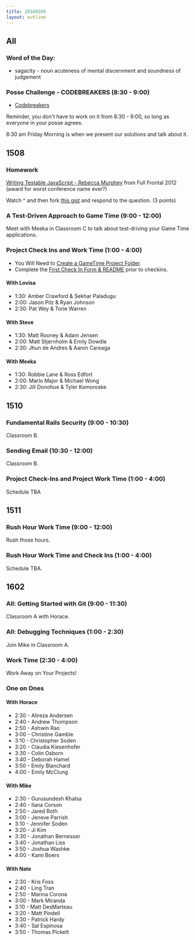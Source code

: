 ```yaml
---
title: 20160209
layout: outline
---
```


## All

### Word of the Day:

* sagacity - noun acuteness of mental discernment and soundness of judgement

### Posse Challenge - CODEBREAKERS (8:30 - 9:00)

* [Codebreakers](https://gist.github.com/mikedao/b855ac8a2ca21a00662f)

Reminder, you don't have to work on it from 8:30 - 9:00, so long as everyone
in your posse agrees.

8:30 am Friday Morning is when we present our solutions and talk about it.


## 1508

### Homework

[Writing Testable JavaScript - Rebecca Murphey](https://www.youtube.com/watch?v=OzjogCFO4Zo) from Full Frontal 2012 (award for worst conference name ever?)

Watch ^ and then fork [this gist](https://gist.github.com/rrgayhart/b6dbcdc937b45563b2e4) and respond to the question. (3 points)

### A Test-Driven Approach to Game Time (9:00 - 12:00)

Meet with Meeka in Classroom C to talk about test-driving your Game Time applications.

### Project Check Ins and Work Time (1:00 - 4:00)

- You Will Need to [Create a GameTime Project Folder](https://github.com/turingschool/ruby-submissions/tree/master/1508/module_4_assignments/gametime).
- Complete the [First Check In Form & README](https://github.com/turingschool/ruby-submissions/blob/master/1508/module_4_assignments/gametime/template/check_in1.markdown) prior to checkins.

#### With Lovisa

* 1:30: Amber Crawford & Sekhar Paladugu
* 2:00: Jason Pilz & Ryan Johnson
* 2:30: Pat Wey & Torie Warren

#### With Steve

* 1:30: Matt Rooney & Adam Jensen
* 2:00: Matt Stjernholm & Emily Dowdle
* 2:30: Jhun de Andres & Aaron Careaga

#### With Meeka

* 1:30: Robbie Lane & Ross Edfort
* 2:00: Marlo Major & Michael Wong
* 2:30: Jill Donohue & Tyler Komoroske


## 1510

### Fundamental Rails Security (9:00 - 10:30)

Classroom B.

### Sending Email (10:30 - 12:00)

Classroom B.

### Project Check-Ins and Project Work Time (1:00 - 4:00)

Schedule TBA


## 1511

### Rush Hour Work Time (9:00 - 12:00)

Rush those hours.

### Rush Hour Work Time and Check Ins (1:00 - 4:00)

Schedule TBA.


## 1602

### All: Getting Started with Git (9:00 - 11:30)

Classroom A with Horace.

### All: Debugging Techniques (1:00 - 2:30)

Join Mike in Classroom A.

### Work Time (2:30 - 4:00)

Work Away on Your Projects!

### One on Ones

#### With Horace
* 2:30 - Alireza Andersen
* 2:40 - Andrew Thompson
* 2:50 - Ashwin Rao
* 3:00 - Christine Gamble
* 3:10 - Christopher Soden
* 3:20 - Claudia Kiesenhofer
* 3:30 - Colin Osborn
* 3:40 - Deborah Hamel
* 3:50 - Emily Blanchard
* 4:00 - Emily McClung

#### With Mike
* 2:30 - Gurusundesh Khalsa
* 2:40 - Ilana Corson
* 2:50 - Jared Roth
* 3:00 - Jeneve Parrish
* 3:10 - Jennifer Soden
* 3:20 - Ji Kim
* 3:30 - Jonathan Bernesser
* 3:40 - Jonathan Liss
* 3:50 - Joshua Washke
* 4:00 - Kami Boers

#### With Nate
* 2:30 - Kris Foss
* 2:40 - Ling Tran
* 2:50 - Marina Corona
* 3:00 - Mark Miranda
* 3:10 - Matt DesMarteau
* 3:20 - Matt Pindell
* 3:30 - Patrick Hardy
* 3:40 - Sal Espinosa
* 3:50 - Thomas Pickett


